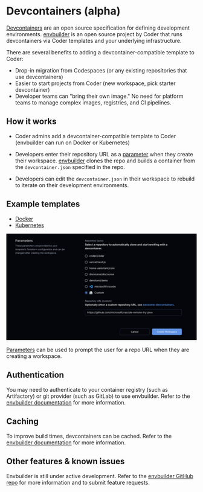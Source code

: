# Devcontainers (alpha)

[Devcontainers](https://containers.dev) are an open source specification for
defining development environments.
[envbuilder](https://github.com/coder/envbuilder) is an open source project by
Coder that runs devcontainers via Coder templates and your underlying
infrastructure.

There are several benefits to adding a devcontainer-compatible template to
Coder:

- Drop-in migration from Codespaces (or any existing repositories that use
  devcontainers)
- Easier to start projects from Coder (new workspace, pick starter devcontainer)
- Developer teams can "bring their own image." No need for platform teams to
  manage complex images, registries, and CI pipelines.

## How it works

- Coder admins add a devcontainer-compatible template to Coder (envbuilder can
  run on Docker or Kubernetes)

- Developers enter their repository URL as a [parameter](./parameters.md) when
  they create their workspace. [envbuilder](https://github.com/coder/envbuilder)
  clones the repo and builds a container from the `devcontainer.json` specified
  in the repo.

- Developers can edit the `devcontainer.json` in their workspace to rebuild to
  iterate on their development environments.

## Example templates

- [Docker](https://github.com/coder/coder/tree/main/examples/templates/devcontainer-docker)
- [Kubernetes](https://github.com/coder/coder/tree/main/examples/templates/devcontainer-kubernetes)

![Devcontainer parameter screen](../images/templates/devcontainers.png)

[Parameters](./parameters.md) can be used to prompt the user for a repo URL when
they are creating a workspace.

## Authentication

You may need to authenticate to your container registry (such as Artifactory) or
git provider (such as GitLab) to use envbuilder. Refer to the
[envbuilder documentation](https://github.com/coder/envbuilder/) for more
information.

## Caching

To improve build times, devcontainers can be cached. Refer to the
[envbuilder documentation](https://github.com/coder/envbuilder/) for more
information.

## Other features & known issues

Envbuilder is still under active development. Refer to the
[envbuilder GitHub repo](https://github.com/coder/envbuilder/) for more
information and to submit feature requests.
